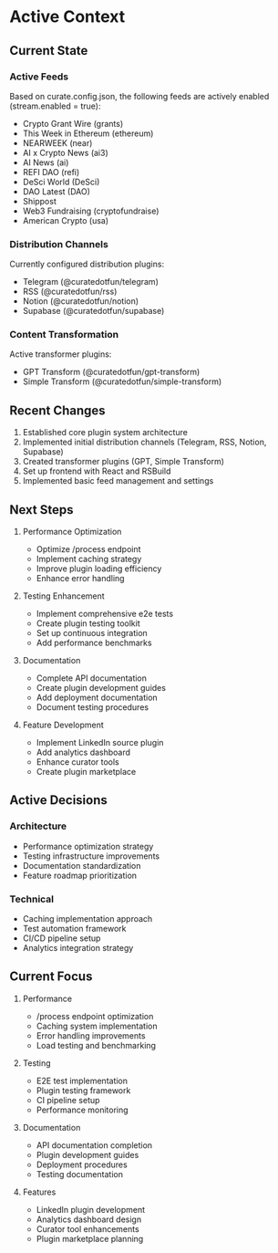 # Active Context

## Current State

### Active Feeds
Based on curate.config.json, the following feeds are actively enabled (stream.enabled = true):
- Crypto Grant Wire (grants)
- This Week in Ethereum (ethereum)
- NEARWEEK (near)
- AI x Crypto News (ai3)
- AI News (ai)
- REFI DAO (refi)
- DeSci World (DeSci)
- DAO Latest (DAO)
- Shippost
- Web3 Fundraising (cryptofundraise)
- American Crypto (usa)

### Distribution Channels
Currently configured distribution plugins:
- Telegram (@curatedotfun/telegram)
- RSS (@curatedotfun/rss)
- Notion (@curatedotfun/notion)
- Supabase (@curatedotfun/supabase)

### Content Transformation
Active transformer plugins:
- GPT Transform (@curatedotfun/gpt-transform)
- Simple Transform (@curatedotfun/simple-transform)

## Recent Changes
1. Established core plugin system architecture
2. Implemented initial distribution channels (Telegram, RSS, Notion, Supabase)
3. Created transformer plugins (GPT, Simple Transform)
4. Set up frontend with React and RSBuild
5. Implemented basic feed management and settings

## Next Steps
1. Performance Optimization
   - Optimize /process endpoint
   - Implement caching strategy
   - Improve plugin loading efficiency
   - Enhance error handling

2. Testing Enhancement
   - Implement comprehensive e2e tests
   - Create plugin testing toolkit
   - Set up continuous integration
   - Add performance benchmarks

3. Documentation
   - Complete API documentation
   - Create plugin development guides
   - Add deployment documentation
   - Document testing procedures

4. Feature Development
   - Implement LinkedIn source plugin
   - Add analytics dashboard
   - Enhance curator tools
   - Create plugin marketplace

## Active Decisions

### Architecture
- Performance optimization strategy
- Testing infrastructure improvements
- Documentation standardization
- Feature roadmap prioritization

### Technical
- Caching implementation approach
- Test automation framework
- CI/CD pipeline setup
- Analytics integration strategy

## Current Focus
1. Performance
   - /process endpoint optimization
   - Caching system implementation
   - Error handling improvements
   - Load testing and benchmarking

2. Testing
   - E2E test implementation
   - Plugin testing framework
   - CI pipeline setup
   - Performance monitoring

3. Documentation
   - API documentation completion
   - Plugin development guides
   - Deployment procedures
   - Testing documentation

4. Features
   - LinkedIn plugin development
   - Analytics dashboard design
   - Curator tool enhancements
   - Plugin marketplace planning

